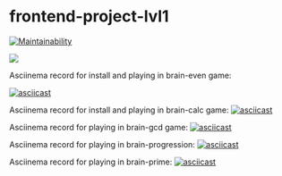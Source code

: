 # frontend-project-lvl1

[![Maintainability](https://api.codeclimate.com/v1/badges/a99a88d28ad37a79dbf6/maintainability)](https://codeclimate.com/github.com/YaAleksey/frontend-project-lvl1/maintainability)

![](https://github.com/YaAleksey/frontend-project-lvl1/workflows/badge.svg?branch=master)

Asciinema record for install and playing in brain-even game:

[![asciicast](https://asciinema.org/a/2O1ubVw3XMXDQGCcAjrZMdhdS.svg)](https://asciinema.org/a/2O1ubVw3XMXDQGCcAjrZMdhdS)

Asciinema record for install and playing in brain-calc game:
[![asciicast](https://asciinema.org/a/Tn6YGgoytJG62IgAHuzHv0qxp.svg)](https://asciinema.org/a/Tn6YGgoytJG62IgAHuzHv0qxp)

Asciinema record for playing in brain-gcd game:
[![asciicast](https://asciinema.org/a/FVh5StNXMnkRiNftZmZU7eMIQ.svg)](https://asciinema.org/a/FVh5StNXMnkRiNftZmZU7eMIQ)

Asciinema record for playing in brain-progression:
[![asciicast](https://asciinema.org/a/ocDJXLcPzrYnOa7nHhPZN5bf0.svg)](https://asciinema.org/a/ocDJXLcPzrYnOa7nHhPZN5bf0)

Asciinema record for playing in brain-prime:
[![asciicast](https://asciinema.org/a/kLChAPgWR38jlkCgisktcRr2a.svg)](https://asciinema.org/a/kLChAPgWR38jlkCgisktcRr2a)
